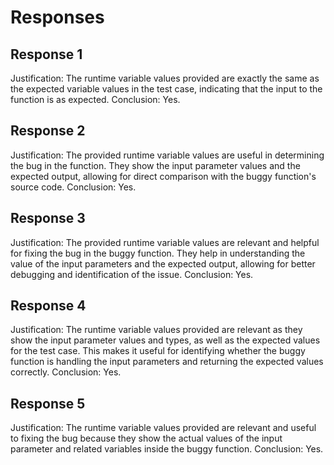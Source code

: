 # Responses
## Response 1
Justification: The runtime variable values provided are exactly the same as the expected variable values in the test case, indicating that the input to the function is as expected.
Conclusion: Yes.

## Response 2
Justification: The provided runtime variable values are useful in determining the bug in the function. They show the input parameter values and the expected output, allowing for direct comparison with the buggy function's source code.
Conclusion: Yes.

## Response 3
Justification: The provided runtime variable values are relevant and helpful for fixing the bug in the buggy function. They help in understanding the value of the input parameters and the expected output, allowing for better debugging and identification of the issue.
Conclusion: Yes.

## Response 4
Justification: The runtime variable values provided are relevant as they show the input parameter values and types, as well as the expected values for the test case. This makes it useful for identifying whether the buggy function is handling the input parameters and returning the expected values correctly.
Conclusion: Yes.

## Response 5
Justification: The runtime variable values provided are relevant and useful to fixing the bug because they show the actual values of the input parameter and related variables inside the buggy function.
Conclusion: Yes.

